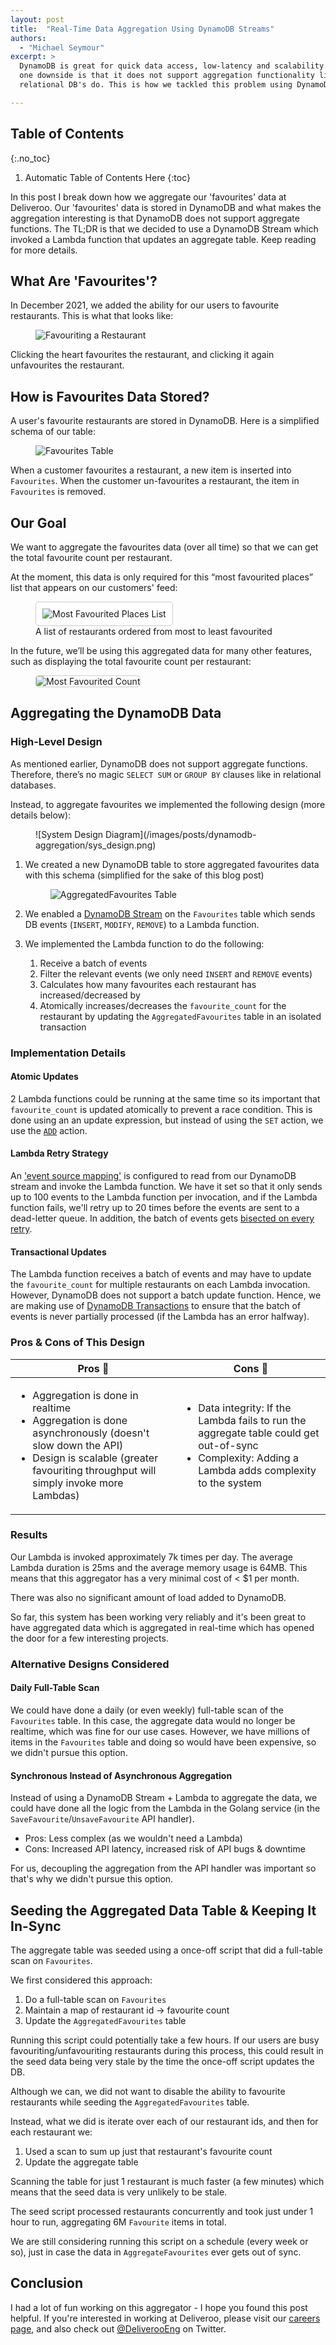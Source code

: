 ```yaml
---
layout: post
title:  "Real-Time Data Aggregation Using DynamoDB Streams"
authors:
  - "Michael Seymour"
excerpt: >
  DynamoDB is great for quick data access, low-latency and scalability. However,
  one downside is that it does not support aggregation functionality like 
  relational DB's do. This is how we tackled this problem using DynamoDB Streams...

---
```


## Table of Contents
{:.no_toc}

1. Automatic Table of Contents Here
{:toc}

In this post I break down how we aggregate our 'favourites' data at Deliveroo. Our 'favourites' data is stored in DynamoDB and what makes the aggregation interesting is that DynamoDB does not support aggregate functions. The TL;DR is that we decided to use a DynamoDB Stream which invoked a Lambda function that updates an aggregate table. Keep reading for more details.

## What Are 'Favourites'?

In December 2021, we added the ability for our users to favourite restaurants. This is what that looks like:

<figure class="small">
<img src="/images/posts/dynamodb-aggregation/fav_restaurant.gif" alt="Favouriting a Restaurant" style="max-width:461px">
</figure>

Clicking the heart favourites the restaurant, and clicking it again unfavourites the restaurant.

## How is Favourites Data Stored?

A user's favourite restaurants are stored in DynamoDB. Here is a simplified schema of our table:

<figure>
<img src="/images/posts/dynamodb-aggregation/fav_table.png" alt="Favourites Table" style="max-width:600px">
</figure>

When a customer favourites a restaurant, a new item is inserted into `Favourites`. When the customer un-favourites a restaurant, the item in `Favourites` is removed.

## Our Goal

We want to aggregate the favourites data (over all time) so that we can get the total favourite count per restaurant.

At the moment, this data is only required for this “most favourited places” list that appears on our customers' feed:

<figure>
<img src="/images/posts/dynamodb-aggregation/fav_carousel.png" alt="Most Favourited Places List" style="padding:10px;border:1px solid #CCC;background-color:#FFF;border-radius:5px;">
<figcaption>
A list of restaurants ordered from most to least favourited
</figcaption>
</figure>

In the future, we’ll be using this aggregated data for many other features, such as displaying the total favourite count per restaurant:

<figure>
<img src="/images/posts/dynamodb-aggregation/fav_metadata.png" alt="Most Favourited Count" style="max-width:375px;padding:0;border:1px solid #CCC;background-color:#FFF;border-radius:5px;">
</figure>

## Aggregating the DynamoDB Data

### High-Level Design

As mentioned earlier, DynamoDB does not support aggregate functions. Therefore, there’s no magic `SELECT SUM` or `GROUP BY` clauses like in relational databases. 

Instead, to aggregate favourites we implemented the following design (more details below):

<figure>
![System Design Diagram](/images/posts/dynamodb-aggregation/sys_design.png)
</figure>

1. We created a new DynamoDB table to store aggregated favourites data with this schema (simplified for the sake of this blog post)

    <figure>
    <img src="/images/posts/dynamodb-aggregation/agg_fav_table.png" alt="AggregatedFavourites Table" style="max-width:700px">
    </figure>

1. We enabled a [DynamoDB Stream](https://docs.aws.amazon.com/amazondynamodb/latest/developerguide/Streams.html) on the `Favourites` table which sends DB events (`INSERT`, `MODIFY`, `REMOVE`) to a Lambda function.

1. We implemented the Lambda function to do the following:
    1. Receive a batch of events
    1. Filter the relevant events (we only need `INSERT` and `REMOVE` events)
    1. Calculates how many favourites each restaurant has increased/decreased by
    1. Atomically increases/decreases the `favourite_count` for the restaurant by updating the `AggregatedFavourites` table in an isolated transaction


### Implementation Details

#### Atomic Updates
2 Lambda functions could be running at the same time so its important that `favourite_count` is updated atomically to prevent a race condition. This is done using an an update expression, but instead of using the `SET` action, we use the [`ADD`](https://docs.aws.amazon.com/amazondynamodb/latest/developerguide/Expressions.UpdateExpressions.html#Expressions.UpdateExpressions.ADD) action. 

#### Lambda Retry Strategy
An ['event source mapping'](https://docs.aws.amazon.com/lambda/latest/dg/invocation-eventsourcemapping.html) is configured to read from our DynamoDB stream and invoke the Lambda function. We have it set so that it only sends up to 100 events to the Lambda function per invocation, and if the Lambda function fails, we'll retry up to 20 times before the events are sent to a dead-letter queue. In addition, the batch of events gets [bisected on every retry](https://docs.aws.amazon.com/AWSCloudFormation/latest/UserGuide/aws-resource-lambda-eventsourcemapping.html#cfn-lambda-eventsourcemapping-bisectbatchonfunctionerror).

#### Transactional Updates
The Lambda function receives a batch of events and may have to update the `favourite_count` for multiple restaurants on each Lambda invocation. However, DynamoDB does not support a batch update function. Hence, we are making use of [DynamoDB Transactions](https://docs.aws.amazon.com/amazondynamodb/latest/APIReference/API_TransactWriteItems.html) to ensure that the batch of events is never partially processed (if the Lambda has an error halfway).

### Pros & Cons of This Design

<table>
    <thead>
        <tr>
            <th>Pros 🙌</th>
            <th>Cons 🤷</th>
        </tr>
    </thead>
    <tbody>
        <tr>
            <td>
              <ul style="margin: 1em auto;">
                <li>Aggregation is done in realtime</li>
                <li>Aggregation is done asynchronously (doesn't slow down the API)</li>
                <li>Design is scalable (greater favouriting throughput will simply invoke more Lambdas)</li>
              </ul>
            </td>
            <td>
              <ul style="margin: 1em auto;">
                <li>Data integrity: If the Lambda fails to run the aggregate table could get out-of-sync</li>
                <li>Complexity: Adding a Lambda adds complexity to the system</li>
              </ul>
            </td>
        </tr>
    </tbody>
</table>

### Results

Our Lambda is invoked approximately 7k times per day. The average Lambda duration is 25ms and the average memory usage is 64MB. This means that this aggregator has a very minimal cost of < $1 per month.

There was also no significant amount of load added to DynamoDB.

So far, this system has been working very reliably and it's been great to have aggregated data which is aggregated in real-time which has opened the door for a few interesting projects.

### Alternative Designs Considered

#### Daily Full-Table Scan

We could have done a daily (or even weekly) full-table scan of the `Favourites` table. In this case, the aggregate data would no longer be realtime, which was fine for our use cases. However, we have millions of items in the `Favourites` table and doing so would have been expensive, so we didn't pursue this option.

#### Synchronous Instead of Asynchronous Aggregation

Instead of using a DynamoDB Stream + Lambda to aggregate the data, we could have done all the logic from the Lambda in the Golang service (in the `SaveFavourite`/`UnsaveFavourite` API handler).

 - Pros: Less complex (as we wouldn't need a Lambda)
 - Cons: Increased API latency, increased risk of API bugs & downtime

For us, decoupling the aggregation from the API handler was important so that's why we didn't pursue this option.

## Seeding the Aggregated Data Table & Keeping It In-Sync

The aggregate table was seeded using a once-off script that did a full-table scan on `Favourites`.

We first considered this approach:

1. Do a full-table scan on `Favourites`
1. Maintain a map of restaurant id -> favourite count
1. Update the `AggregatedFavourites` table

Running this script could potentially take a few hours. If our users are busy favouriting/unfavouriting restaurants during this process, this could result in the seed data being very stale by the time the once-off script updates the DB.

Although we can, we did not want to disable the ability to favourite restaurants while seeding the `AggregatedFavourites` table.

Instead, what we did is iterate over each of our restaurant ids, and then for each restaurant we:
1. Used a scan to sum up just that restaurant's favourite count
1. Update the aggregate table

Scanning the table for just 1 restaurant is much faster (a few minutes) which means that the seed data is very unlikely to be stale.

The seed script processed restaurants concurrently and took just under 1 hour to run, aggregating 6M `Favourite` items in total.

We are still considering running this script on a schedule (every week or so), just in case the data in `AggregateFavourites` ever gets out of sync.

## Conclusion

I had a lot of fun working on this aggregator - I hope you found this post helpful. If you're interested in working at Deliveroo, please visit our [careers page](https://careers.deliveroo.co.uk/), and also check out [@DeliverooEng](https://twitter.com/deliverooeng) on Twitter.
